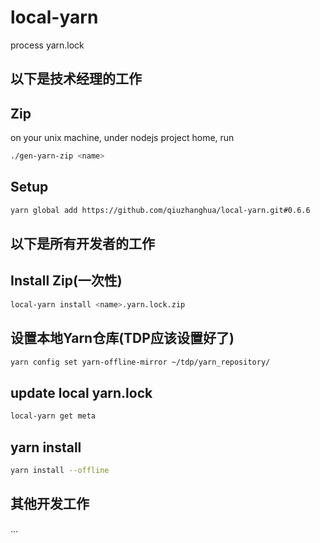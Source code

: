 # local-yarn
process yarn.lock

## 以下是技术经理的工作
## Zip
on your unix machine, under nodejs project home, run
```bash
./gen-yarn-zip <name>
```

## Setup
```bash
yarn global add https://github.com/qiuzhanghua/local-yarn.git#0.6.6
```

## 以下是所有开发者的工作
## Install Zip(一次性)
```bash
local-yarn install <name>.yarn.lock.zip
```

## 设置本地Yarn仓库(TDP应该设置好了)
```bash
yarn config set yarn-offline-mirror ~/tdp/yarn_repository/
```

## update local yarn.lock
```bash
local-yarn get meta
```

## yarn install
```bash
yarn install --offline
```

## 其他开发工作
...